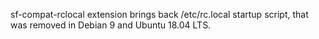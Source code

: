 sf-compat-rclocal extension brings back /etc/rc.local startup script, that
was removed in Debian 9 and Ubuntu 18.04 LTS.
